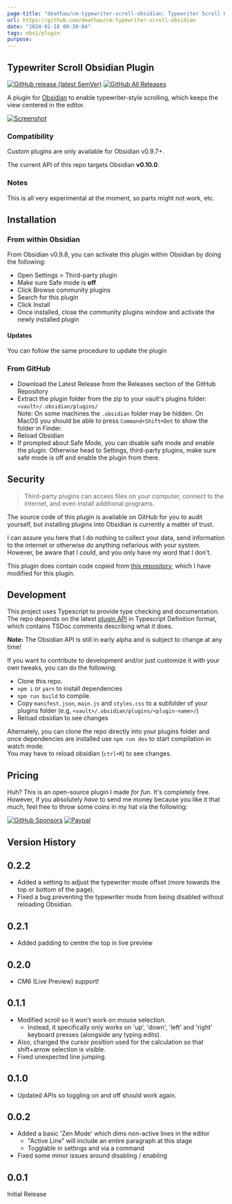 ```yaml
---
page-title: "deathau/cm-typewriter-scroll-obsidian: Typewriter Scroll Obsidian Plugin"
url: https://github.com/deathau/cm-typewriter-scroll-obsidian
date: "2024-01-18 00:30:04"
tags: obsi/plugin
purpose:
---
```


## Typewriter Scroll Obsidian Plugin

[![GitHub release (latest SemVer)](https://camo.githubusercontent.com/0fbe5e11ee158ed354141f2b5e4d5d66e5f062cc2b839eefe1b011a36d21cfad/68747470733a2f2f696d672e736869656c64732e696f2f6769746875622f762f72656c656173652f646561746861752f636d2d747970657772697465722d7363726f6c6c2d6f6273696469616e3f7374796c653d666f722d7468652d626164676526736f72743d73656d766572)](https://github.com/deathau/cm-typewriter-scroll-obsidian/releases/latest) [![GitHub All Releases](https://camo.githubusercontent.com/394f8d5e01b20f63b621bcf4a8479631829bfa304d8b0b05a96ff8f9cedb4244/68747470733a2f2f696d672e736869656c64732e696f2f6769746875622f646f776e6c6f6164732f646561746861752f636d2d747970657772697465722d7363726f6c6c2d6f6273696469616e2f746f74616c3f7374796c653d666f722d7468652d6261646765)](https://camo.githubusercontent.com/394f8d5e01b20f63b621bcf4a8479631829bfa304d8b0b05a96ff8f9cedb4244/68747470733a2f2f696d672e736869656c64732e696f2f6769746875622f646f776e6c6f6164732f646561746861752f636d2d747970657772697465722d7363726f6c6c2d6f6273696469616e2f746f74616c3f7374796c653d666f722d7468652d6261646765)

A plugin for [Obsidian](https://obsidian.md/) to enable typewriter-style scrolling, which keeps the view centered in the editor.

[![Screenshot](https://github.com/deathau/cm-typewriter-scroll-obsidian/raw/main/screenshot.gif)](https://github.com/deathau/cm-typewriter-scroll-obsidian/raw/main/screenshot.gif)

### Compatibility

Custom plugins are only available for Obsidian v0.9.7+.

The current API of this repo targets Obsidian **v0.10.0**.

### Notes

This is all very experimental at the moment, so parts might not work, etc.

## Installation

### From within Obsidian

From Obsidian v0.9.8, you can activate this plugin within Obsidian by doing the following:

-   Open Settings > Third-party plugin
-   Make sure Safe mode is **off**
-   Click Browse community plugins
-   Search for this plugin
-   Click Install
-   Once installed, close the community plugins window and activate the newly installed plugin

#### Updates

You can follow the same procedure to update the plugin

### From GitHub

-   Download the Latest Release from the Releases section of the GitHub Repository
-   Extract the plugin folder from the zip to your vault's plugins folder: `<vault>/.obsidian/plugins/`  
    Note: On some machines the `.obsidian` folder may be hidden. On MacOS you should be able to press `Command+Shift+Dot` to show the folder in Finder.
-   Reload Obsidian
-   If prompted about Safe Mode, you can disable safe mode and enable the plugin. Otherwise head to Settings, third-party plugins, make sure safe mode is off and enable the plugin from there.

## Security

> Third-party plugins can access files on your computer, connect to the internet, and even install additional programs.

The source code of this plugin is available on GitHub for you to audit yourself, but installing plugins into Obsidian is currently a matter of trust.

I can assure you here that I do nothing to collect your data, send information to the internet or otherwise do anything nefarious with your system. However, be aware that I *could*, and you only have my word that I don't.

This plugin does contain code copied from [this repository](https://github.com/azu/codemirror-typewriter-scrolling/blob/b0ac076d72c9445c96182de87d974de2e8cc56e2/typewriter-scrolling.js), which I have modified for this plugin.

## Development

This project uses Typescript to provide type checking and documentation.  
The repo depends on the latest [plugin API](https://github.com/obsidianmd/obsidian-api) in Typescript Definition format, which contains TSDoc comments describing what it does.

**Note:** The Obsidian API is still in early alpha and is subject to change at any time!

If you want to contribute to development and/or just customize it with your own tweaks, you can do the following:

-   Clone this repo.
-   `npm i` or `yarn` to install dependencies
-   `npm run build` to compile.
-   Copy `manifest.json`, `main.js` and `styles.css` to a subfolder of your plugins folder (e.g, `<vault>/.obsidian/plugins/<plugin-name>/`)
-   Reload obsidian to see changes

Alternately, you can clone the repo directly into your plugins folder and once dependencies are installed use `npm run dev` to start compilation in watch mode.  
You may have to reload obsidian (`ctrl+R`) to see changes.

## Pricing

Huh? This is an open-source plugin I made *for fun*. It's completely free. However, if you absolutely *have* to send me money because you like it that much, feel free to throw some coins in my hat via the following:

[![GitHub Sponsors](https://camo.githubusercontent.com/7a9f821f43afe107e636092c2071dca576b517542f75373c527a95b21dce6b4e/68747470733a2f2f696d672e736869656c64732e696f2f6769746875622f73706f6e736f72732f646561746861753f7374796c653d736f6369616c)](https://github.com/sponsors/deathau) [![Paypal](https://camo.githubusercontent.com/4436978ff0e502ebb4a7c62d5ca162728e73561d0d7932492bdf15f6a134dd72/68747470733a2f2f696d672e736869656c64732e696f2f62616467652f70617970616c2d646561746861752d79656c6c6f773f7374796c653d736f6369616c266c6f676f3d70617970616c)](https://paypal.me/deathau)

## Version History

## 0.2.2

-   Added a setting to adjust the typewriter mode offset (more towards the top or bottom of the page).
-   Fixed a bug preventing the typewriter mode from being disabled without reloading Obsidian.

## 0.2.1

-   Added padding to centre the top in live preview

## 0.2.0

-   CM6 (Live Preview) support!

## 0.1.1

-   Modified scroll so it won't work on mouse selection.
    -   Instead, it specifically only works on 'up', 'down', 'left' and 'right' keyboard presses (alongside any typing edits).
-   Also, changed the cursor position used for the calculation so that shift+arrow selection is visible.
-   Fixed unexpected line jumping.

## 0.1.0

-   Updated APIs so toggling on and off should work again.

## 0.0.2

-   Added a basic 'Zen Mode' which dims non-active lines in the editor
    -   "Active Line" will include an entire paragraph at this stage
    -   Togglable in settings and via a command
-   Fixed some minor issues around disabling / enabling

## 0.0.1

Initial Release